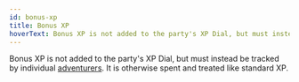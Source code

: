 ```yaml
---
id: bonus-xp
title: Bonus XP
hoverText: Bonus XP is not added to the party's XP Dial, but must instead be tracked by individual adventurers. It is otherwise spent and treated like standard XP.
---
```


Bonus XP is not added to the party's XP Dial, but must instead be tracked by individual [adventurers](/docs/glossary/adventurer). It is otherwise spent and treated like standard XP.
